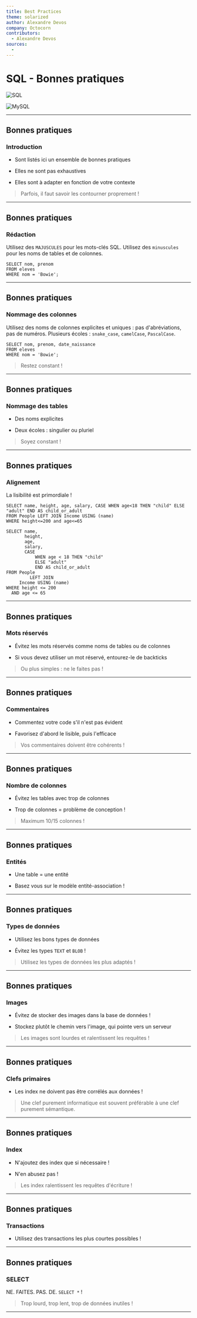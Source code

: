 ```yaml
---
title: Best Practices
theme: solarized
author: Alexandre Devos
company: Octocorn
contributors:
  - Alexandre Devos
sources:
  - 
---
```


# SQL - Bonnes pratiques

![SQL](./assets/sql.png) <!-- .element width="30%" align="left" -->

![MySQL](./assets/mysql.png) <!-- .element width="30%" align="right" -->

----

## Bonnes pratiques

### Introduction

- Sont listés ici un ensemble de bonnes pratiques

- Elles ne sont pas exhaustives

- Elles sont à adapter en fonction de votre contexte

> Parfois, il faut savoir les contourner proprement !

----

## Bonnes pratiques

### Rédaction

Utilisez des `MAJUSCULES` pour les mots-clés SQL.
Utilisez des `minuscules` pour les noms de tables et de colonnes.

```mysql
SELECT nom, prenom
FROM eleves
WHERE nom = 'Bowie';
```

----

## Bonnes pratiques

### Nommage des colonnes

Utilisez des noms de colonnes explicites et uniques : pas d'abréviations, pas de numéros.
Plusieurs écoles : `snake_case`, `camelCase`, `PascalCase`.

```mysql
SELECT nom, prenom, date_naissance
FROM eleves
WHERE nom = 'Bowie';
```

> Restez constant !

----

## Bonnes pratiques

### Nommage des tables

- Des noms explicites

- Deux écoles : singulier ou pluriel

> Soyez constant !

----

## Bonnes pratiques

### Alignement

La lisibilité est primordiale !

```mysql
SELECT name, height, age, salary, CASE WHEN age<18 THEN "child" ELSE    
"adult" END AS child_or_adult
FROM People LEFT JOIN Income USING (name)
WHERE height<=200 and age<=65
```

```mysql
SELECT name,
       height,
       age,
       salary,
       CASE
           WHEN age < 18 THEN "child"
           ELSE "adult"
           END AS child_or_adult
FROM People
         LEFT JOIN
     Income USING (name)
WHERE height <= 200
  AND age <= 65
```

----

## Bonnes pratiques

### Mots réservés

- Évitez les mots réservés comme noms de tables ou de colonnes

- Si vous devez utiliser un mot réservé, entourez-le de backticks

> Ou plus simples : ne le faites pas !

----

## Bonnes pratiques

### Commentaires

- Commentez votre code s'il n'est pas évident

- Favorisez d'abord le lisible, puis l'efficace

> Vos commentaires doivent être cohérents !

----

## Bonnes pratiques

### Nombre de colonnes

- Évitez les tables avec trop de colonnes

- Trop de colonnes = problème de conception !

> Maximum 10/15 colonnes !

----

## Bonnes pratiques

### Entités

- Une table = une entité

- Basez vous sur le modèle entité-association !

----

## Bonnes pratiques

### Types de données

- Utilisez les bons types de données

- Évitez les types `TEXT` et `BLOB` !

> Utilisez les types de données les plus adaptés !

----

## Bonnes pratiques

### Images

- Évitez de stocker des images dans la base de données !

- Stockez plutôt le chemin vers l'image, qui pointe vers un serveur

> Les images sont lourdes et ralentissent les requêtes !

----

## Bonnes pratiques

### Clefs primaires

- Les index ne doivent pas être corrélés aux données !

> Une clef purement informatique est souvent préférable à une clef purement sémantique.

----

## Bonnes pratiques

### Index

- N'ajoutez des index que si nécessaire !

- N'en abusez pas !

> Les index ralentissent les requêtes d'écriture !

----

## Bonnes pratiques

### Transactions

- Utilisez des transactions les plus courtes possibles !

----

## Bonnes pratiques

### SELECT

NE. FAITES. PAS. DE. `SELECT *` !

> Trop lourd, trop lent, trop de données inutiles !

----

